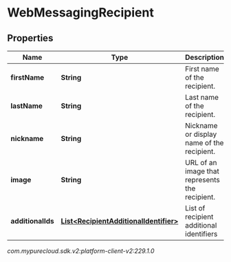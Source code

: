 # WebMessagingRecipient


## Properties

| Name | Type | Description | Notes |
| ------------ | ------------- | ------------- | ------------- |
| **firstName** | **String** | First name of the recipient. |  [optional] |
| **lastName** | **String** | Last name of the recipient. |  [optional] |
| **nickname** | **String** | Nickname or display name of the recipient. |  [optional] |
| **image** | **String** | URL of an image that represents the recipient. |  [optional] |
| **additionalIds** | [**List&lt;RecipientAdditionalIdentifier&gt;**](RecipientAdditionalIdentifier) | List of recipient additional identifiers |  [optional] |




_com.mypurecloud.sdk.v2:platform-client-v2:229.1.0_
